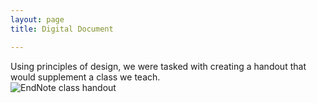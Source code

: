 ```yaml
---
layout: page
title: Digital Document

---
```


Using principles of design, we were tasked with creating a handout that would supplement a class we teach.<BR>
![EndNote class handout](/idt-porfolio/300x/docs/endnote-handout.png "EndNote handout")
